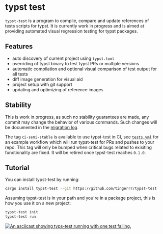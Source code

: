 # typst test
`typst-test` is a program to compile, compare and update references of tests scripts for typst.
It is currently work in progress and is aimed at providing automated visual regression testing for
typst packages.

## Features
- auto discovery of current project using `typst.toml`
- overriding of typst binary to test typst PRs or multiple versions
- automatic compilation and optional visual comparison of test output for all tests
- diff image generation for visual aid
- project setup with git support
- updating and optimizing of reference images

## Stability
This is work in progress, as such no stability guarantees are made, any commit may change the
behavior of various commands. Such changes will be documented in the [migration log][migrating].

The tag `ci-semi-stable` is available to use typst-test in CI, see [`tests.yml`][ci-workflow] for
an example workflow which will run typst-test for PRs and pushes to your repo. This tag will only
be bumped when critical bugs related to exisiting functionality are fixed. It will be retired once
typst-test reaches `0.1.0`.

## Tutorial
You can install typst-test by running:
```bash
cargo install typst-test --git https://github.com/tingerrr/typst-test
```

Assuming typst-test is in your path and you're in a package project, this is how you use it on a
new project:
```bash
typst-test init
typst-test run
```

[![An asciicast showing typs-test running with one test failing.][demo-thumb]][demo]

[ci-workflow]: assets/workflows/tests.yml

[migrating]: migrating.md
[demo-thumb]: https://asciinema.org/a/tbjXoYpZ0UPSiFxtO2vOaAW8v.svg
[demo]: https://asciinema.org/a/tbjXoYpZ0UPSiFxtO2vOaAW8v
